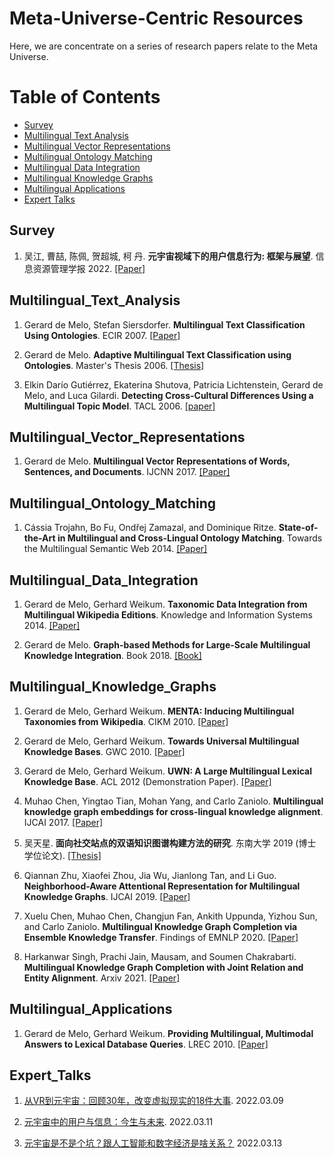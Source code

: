 # Meta-Universe-Centric Resources 



Here, we are concentrate on a series of research papers relate to the Meta Universe.   


Table of Contents
=================


  * [Survey](#Survey)
  * [Multilingual Text Analysis](#Multilingual_Text_Analysis)
  * [Multilingual Vector Representations](#Multilingual_Vector_Representations)
  * [Multilingual Ontology Matching](#Multilingual_Ontology_Matching)
  * [Multilingual Data Integration](#Multilingual_Data_Integration)
  * [Multilingual Knowledge Graphs](#Multilingual_Knowledge_Graphs)
  * [Multilingual Applications](#Multilingual_Applications)
  * [Expert Talks](#Expert_Talks)


## Survey
1. 吴江, 曹喆, 陈佩, 贺超城, 柯 丹. **元宇宙视域下的用户信息行为: 框架与展望**. 信息资源管理学报 2022. [[Paper]](http://jirm.whu.edu.cn/jwk3/xxzyglxb/CN/article/openArticlePDF.jsp?id=5714)



## Multilingual_Text_Analysis
1. Gerard de Melo, Stefan Siersdorfer. **Multilingual Text Classification Using Ontologies**. ECIR 2007. [[Paper]](http://gerard.demelo.org/papers/demelo-mltc-ecir2007.pdf)


2. Gerard de Melo. **Adaptive Multilingual Text Classification using Ontologies**. Master's Thesis 2006. [[Thesis]](http://gerard.demelo.org/papers/mltc-thesis.pdf)


3. Elkin Darío Gutiérrez, Ekaterina Shutova, Patricia Lichtenstein, Gerard de Melo, and Luca Gilardi. **Detecting Cross-Cultural Differences Using a Multilingual Topic Model**. TACL 2006. [[paper]](http://gerard.demelo.org/papers/cross-cultural-tacl2016.pdf)



## Multilingual_Vector_Representations
1. Gerard de Melo. **Multilingual Vector Representations of Words, Sentences, and Documents**. IJCNN 2017. [[Paper]](http://gerard.demelo.org/papers/multilingual-representations.pdf)



## Multilingual_Ontology_Matching
1. Cássia Trojahn, Bo Fu, Ondřej Zamazal, and Dominique Ritze. **State-of-the-Art in Multilingual and Cross-Lingual Ontology Matching**. Towards the Multilingual Semantic Web 2014. [[Paper]](https://link.springer.com/chapter/10.1007%2F978-3-662-43585-4_8)




## Multilingual_Data_Integration
1. Gerard de Melo, Gerhard Weikum. **Taxonomic Data Integration from Multilingual Wikipedia Editions**. Knowledge and Information Systems 2014. [[Paper]](http://gerard.demelo.org/papers/demelo-menta-kais.pdf)


2. Gerard de Melo. **Graph-based Methods for Large-Scale Multilingual Knowledge Integration**. Book 2018. [[Book]](https://core.ac.uk/download/301023448.pdf)



## Multilingual_Knowledge_Graphs
1. Gerard de Melo, Gerhard Weikum. **MENTA: Inducing Multilingual Taxonomies from Wikipedia**. CIKM 2010. [[Paper]](http://gerard.demelo.org/papers/demelo-menta-cikm2010.pdf)


2. Gerard de Melo, Gerhard Weikum. **Towards Universal Multilingual Knowledge Bases**. GWC 2010. [[Paper]](http://gerard.demelo.org/papers/demelo-universal-lexical-gwc2010.pdf)


3. Gerard de Melo, Gerhard Weikum. **UWN: A Large Multilingual Lexical Knowledge Base**. ACL 2012 (Demonstration Paper). [[Paper]](http://gerard.demelo.org/papers/demelo-uwn-acl2012.pdf)


4. Muhao Chen, Yingtao Tian, Mohan Yang, and Carlo Zaniolo. **Multilingual knowledge graph embeddings for cross-lingual knowledge alignment**. IJCAI 2017. [[Paper]](https://dl.acm.org/doi/10.5555/3172077.3172097)


5. 吴天星. **面向社交站点的双语知识图谱构建方法的研究**. 东南大学 2019 (博士学位论文). [[Thesis]](https://kns.cnki.net/kcms/detail/detail.aspx?dbcode=CDFD&dbname=CDFDLAST2019&filename=1019650262.nh&uniplatform=NZKPT&v=OM1xTBRHgchAbJJbJ75VwIFk5UDJjT1SNVQ4WmJk6XJdScpmVihwUuF0TU03jUZW)


6. Qiannan Zhu, Xiaofei Zhou, Jia Wu, Jianlong Tan, and Li Guo. **Neighborhood-Aware Attentional Representation for Multilingual Knowledge Graphs**. IJCAI 2019. [[Paper]](https://www.ijcai.org/proceedings/2019/0269.pdf)


7. Xuelu Chen, Muhao Chen, Changjun Fan, Ankith Uppunda, Yizhou Sun, and Carlo Zaniolo. **Multilingual Knowledge Graph Completion via Ensemble Knowledge Transfer**. Findings of EMNLP 2020. [[Paper]](https://aclanthology.org/2020.findings-emnlp.290.pdf)


8. Harkanwar Singh, Prachi Jain, Mausam, and Soumen Chakrabarti. **Multilingual Knowledge Graph Completion with Joint Relation and Entity Alignment**. Arxiv 2021. [[Paper]](https://arxiv.org/abs/2104.08804)


<!-- [和AI结对编程！OpenAI与GitHub联手推出AI代码生成工具，比GPT-3更强大](https://mp.weixin.qq.com/s/6ZKdBPgv6pZ1aE4o0XRBig) -->


## Multilingual_Applications
1. Gerard de Melo, Gerhard Weikum. **Providing Multilingual, Multimodal Answers to Lexical Database Queries**. LREC 2010. [[Paper]](http://gerard.demelo.org/papers/demelo-mm-lrec2010.pdf)



## Expert_Talks
1. [从VR到元宇宙：回顾30年，改变虚拟现实的18件大事](https://mp.weixin.qq.com/s/z3gokk7YM5pb9-NSHKFq8Q). 2022.03.09

2. [元宇宙中的用户与信息：今生与未来](https://mp.weixin.qq.com/s/_ZIcxWkLvCgfjQ4hJ6vhiQ). 2022.03.11

3. [元宇宙是不是个坑？跟人工智能和数字经济是啥关系？](https://mp.weixin.qq.com/s/qe9AksxtRgX4Py-IWpyeWQ) 2022.03.13


